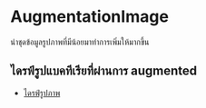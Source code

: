 # AugmentationImage
 นำชุดข้อมูลรูปภาพที่มีน้อยมาทำการเพิ่มให้มากขึ้น

## ไดรฟ์รูปแบคทีเรียที่ผ่านการ augmented 

 - [ไดรฟ์รูปภาพ](https://drive.google.com/drive/folders/1cSajBmvNnIaNKuxZgLMHOBpnq6nn2-Ku?usp=drive_link)


